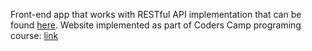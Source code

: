 Front-end app that works with RESTful API implementation that can be found [here](https://github.com/izajasz13/Todo-list-backend). Website implemented as part of Coders Camp programing course: [link](https://izajasz13.github.io/Todo-list/index.html)

